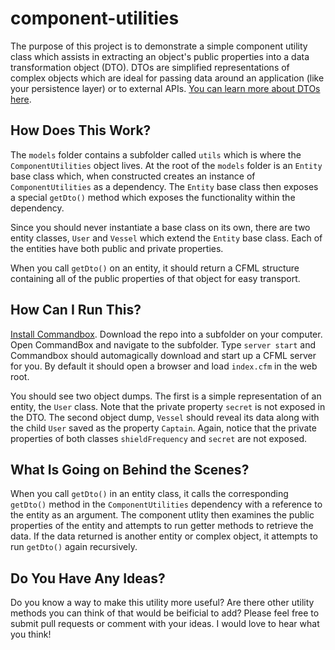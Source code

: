 # component-utilities

The purpose of this project is to demonstrate a simple component utility class which assists in extracting an object's public properties into a data transformation object (DTO). DTOs are simplified representations of complex objects which are ideal for passing data around an application (like your persistence layer) or to external APIs.  [You can learn more about DTOs here](https://en.wikipedia.org/wiki/Data_transfer_object).

## How Does This Work?

The `models` folder contains a subfolder called `utils` which is where the `ComponentUtilities` object lives.  At the root of the `models` folder is an `Entity` base class which, when constructed creates an instance of `ComponentUtilities` as a dependency.  The `Entity` base class then exposes a special `getDto()` method which exposes the functionality within the dependency.

Since you should never instantiate a base class on its own, there are two entity classes, `User` and `Vessel` which extend the `Entity` base class.  Each of the entities have both public and private properties.

When you call `getDto()` on an entity, it should return a CFML structure containing all of the public properties of that object for easy transport.

## How Can I Run This?

[Install Commandbox](https://www.ortussolutions.com/products/commandbox).  Download the repo into a subfolder on your computer.  Open CommandBox and navigate to the subfolder.  Type `server start` and Commandbox should automagically download and start up a CFML server for you.  By default it should open a browser and load `index.cfm` in the web root.

You should see two object dumps. The first is a simple representation of an entity, the `User` class.  Note that the private property `secret` is not exposed in the DTO.  The second object dump, `Vessel` should reveal its data along with the child `User` saved as the property `Captain`.  Again, notice that the private properties of both classes `shieldFrequency` and `secret` are not exposed.

## What Is Going on Behind the Scenes?

When you call `getDto()` in an entity class, it calls the corresponding `getDto()` method in the `ComponentUtilities` dependency with a reference to the entity as an argument.  The component utlity then examines the public properties of the entity and attempts to run getter methods to retrieve the data.  If the data returned is another entity or complex object, it attempts to run `getDto()` again recursively.

## Do You Have Any Ideas?

Do you know a way to make this utility more useful?  Are there other utility methods you can think of that would be beificial to add?  Please feel free to submit pull requests or comment with your ideas. I would love to hear what you think!